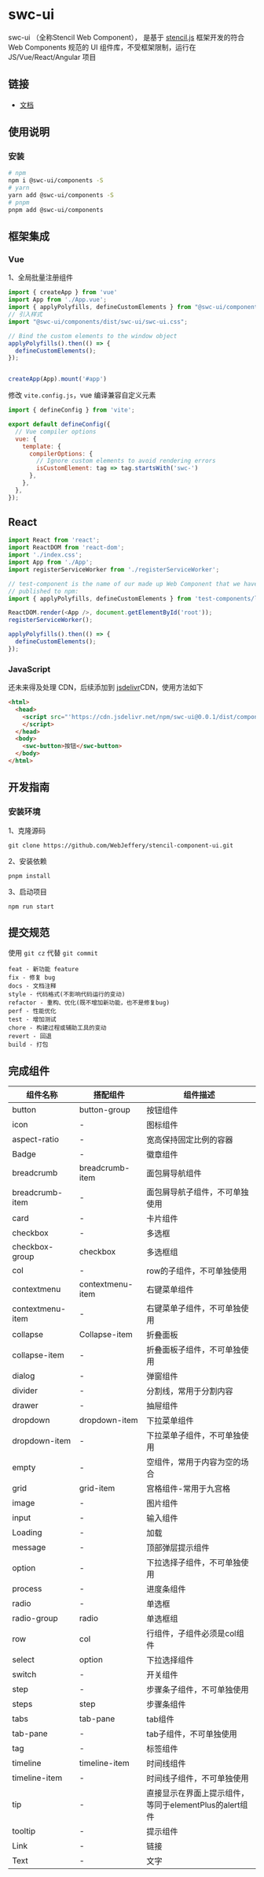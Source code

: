 # swc-ui

swc-ui （全称Stencil Web Component）， 是基于 [stencil.js](https://stenciljs.com/) 框架开发的符合 Web Components 规范的 UI 组件库，不受框架限制，运行在 JS/Vue/React/Angular 项目



## 链接

- [文档](https://github.com/WebJeffery/stencil-component-ui)


## 使用说明

### 安装

```bash
# npm
npm i @swc-ui/components -S
# yarn
yarn add @swc-ui/components -S
# pnpm
pnpm add @swc-ui/components
```

## 框架集成

### Vue

1、全局批量注册组件

```js
import { createApp } from 'vue'
import App from './App.vue';
import { applyPolyfills, defineCustomElements } from "@swc-ui/components/loader";
// 引入样式
import "@swc-ui/components/dist/swc-ui/swc-ui.css";

// Bind the custom elements to the window object
applyPolyfills().then(() => {
  defineCustomElements();
});


createApp(App).mount('#app')
```

修改 `vite.config.js`，vue 编译兼容自定义元素
```js
import { defineConfig } from 'vite';

export default defineConfig({
  // Vue compiler options
  vue: {
    template: {
      compilerOptions: {
        // Ignore custom elements to avoid rendering errors
        isCustomElement: tag => tag.startsWith('swc-')
      },
    },
  },
});
```

## React

```js
import React from 'react';
import ReactDOM from 'react-dom';
import './index.css';
import App from './App';
import registerServiceWorker from './registerServiceWorker';

// test-component is the name of our made up Web Component that we have
// published to npm:
import { applyPolyfills, defineCustomElements } from 'test-components/loader';

ReactDOM.render(<App />, document.getElementById('root'));
registerServiceWorker();

applyPolyfills().then(() => {
  defineCustomElements();
});
```

### JavaScript

还未来得及处理 CDN，后续添加到 [jsdelivr](https://www.jsdelivr.com/)CDN，使用方法如下

```html
<html>
  <head>
    <script src="'https://cdn.jsdelivr.net/npm/swc-ui@0.0.1/dist/components/index.min.js'">
    </script>
  </head>
  <body>
    <swc-button>按钮</swc-button>
  </body>
</html>
```

## 开发指南

### 安装环境

1、克隆源码

```
git clone https://github.com/WebJeffery/stencil-component-ui.git
```

2、安装依赖

```shell
pnpm install
```

3、启动项目

```shell
npm run start
```

## 提交规范

使用 `git cz` 代替 `git commit`

```
feat - 新功能 feature
fix - 修复 bug
docs - 文档注释
style - 代码格式(不影响代码运行的变动)
refactor - 重构、优化(既不增加新功能，也不是修复bug)
perf - 性能优化
test - 增加测试
chore - 构建过程或辅助工具的变动
revert - 回退
build - 打包
```

## 完成组件

| 组件名称         | 搭配组件       | 组件描述                                               |
| ---------------- | ---------------- | ------------------------------------------------------ |
| button           | button-group                | 按钮组件                                               |
| icon           | -                | 图标组件                                               |
| aspect-ratio     | -                | 宽高保持固定比例的容器                                 |
| Badge            | -                | 徽章组件                                               |
| breadcrumb       | breadcrumb-item  | 面包屑导航组件                                         |
| breadcrumb-item  | -                | 面包屑导航子组件，不可单独使用                         |
| card             | -                | 卡片组件                                               |
| checkbox         | -                | 多选框                                                 |
| checkbox-group   | checkbox         | 多选框组                                               |
| col              | -                | row的子组件，不可单独使用                              |
| contextmenu      | contextmenu-item | 右键菜单组件                                           |
| contextmenu-item | -                | 右键菜单子组件，不可单独使用                           |
| collapse         | Collapse-item    | 折叠面板                                               |
| collapse-item    | -                | 折叠面板子组件，不可单独使用                           |
| dialog           | -                | 弹窗组件                                               |
| divider          | -                | 分割线，常用于分割内容                                 |
| drawer           | -                | 抽屉组件                                               |
| dropdown         | dropdown-item    | 下拉菜单组件                                           |
| dropdown-item    | -                | 下拉菜单子组件，不可单独使用                           |
| empty            | -                | 空组件，常用于内容为空的场合                           |
| grid             | grid-item        | 宫格组件-常用于九宫格                                  |
| image            | -                | 图片组件                                               |
| input            | -                | 输入组件                                               |
| Loading          | -                | 加载                                                   |
| message          | -                | 顶部弹层提示组件                                       |
| option           | -                | 下拉选择子组件，不可单独使用                           |
| process          | -                | 进度条组件                                             |
| radio            | -                | 单选框                                                 |
| radio-group      | radio            | 单选框组                                               |
| row              | col              | 行组件，子组件必须是col组件                            |
| select           | option           | 下拉选择组件                                           |
| switch           | -                | 开关组件                                               |
| step             | -                | 步骤条子组件，不可单独使用                             |
| steps            | step             | 步骤条组件                                             |
| tabs             | tab-pane         | tab组件                                                |
| tab-pane         | -                | tab子组件，不可单独使用                                |
| tag              | -                | 标签组件                                               |
| timeline         | timeline-item    | 时间线组件                                             |
| timeline-item    | -                | 时间线子组件，不可单独使用                             |
| tip              | -                | 直接显示在界面上提示组件，等同于elementPlus的alert组件 |
| tooltip          | -                | 提示组件                                               |
| Link             | -                | 链接                                                   |
| Text             | -                | 文字                                                   |

